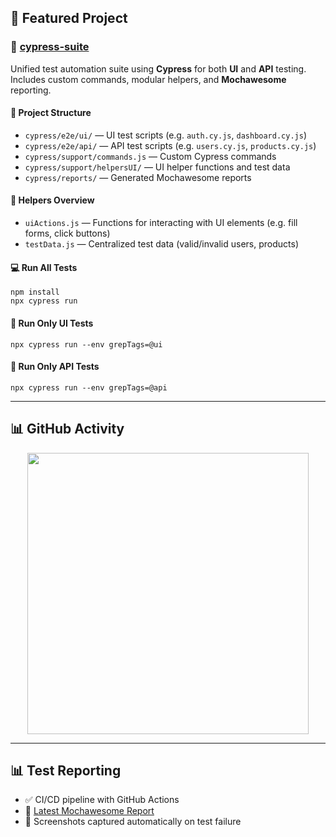 <h2>🚀 Featured Project</h2>

<h3>🧪 <a href="https://github.com/lrisch-l/cypress-suite">cypress-suite</a></h3>
<p>Unified test automation suite using <strong>Cypress</strong> for both <strong>UI</strong> and <strong>API</strong> testing. Includes custom commands, modular helpers, and <strong>Mochawesome</strong> reporting.</p>

<h4>📁 Project Structure</h4>
<ul>
  <li><code>cypress/e2e/ui/</code> — UI test scripts (e.g. <code>auth.cy.js</code>, <code>dashboard.cy.js</code>)</li>
  <li><code>cypress/e2e/api/</code> — API test scripts (e.g. <code>users.cy.js</code>, <code>products.cy.js</code>)</li>
  <li><code>cypress/support/commands.js</code> — Custom Cypress commands</li>
  <li><code>cypress/support/helpersUI/</code> — UI helper functions and test data</li>
  <li><code>cypress/reports/</code> — Generated Mochawesome reports</li>
</ul>

<h4>🧠 Helpers Overview</h4>
<ul>
  <li><code>uiActions.js</code> — Functions for interacting with UI elements (e.g. fill forms, click buttons)</li>
  <li><code>testData.js</code> — Centralized test data (valid/invalid users, products)</li>
</ul>

<h4>💻 Run All Tests</h4>
<pre><code>npm install
npx cypress run</code></pre>

<h4>🎯 Run Only UI Tests</h4>
<pre><code>npx cypress run --env grepTags=@ui</code></pre>

<h4>🔬 Run Only API Tests</h4>
<pre><code>npx cypress run --env grepTags=@api</code></pre>

<hr />

<h2>📊 GitHub Activity</h2>

<p align="center">
  <img src="https://github-readme-stats.vercel.app/api?username=lrisch-l&show_icons=true&theme=github_dark" width="450"/>
</p>

<hr />

<h2>📊 Test Reporting</h2>

<ul>
  <li>✅ CI/CD pipeline with GitHub Actions</li>
  <li>📄 <a href="https://github.com/lrisch-l/cypress-suite/actions?query=workflow%3A%22Cypress+Tests+with+Mochawesome%22">Latest Mochawesome Report</a></li>
  <li>📸 Screenshots captured automatically on test failure</li>
</ul>
